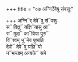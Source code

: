 +++
title = "०७ अग्निर्देवेषु संवसुः"

+++
अग्नि᳓र् देवे᳓षु सं᳓वसुः  
स᳓ विक्षु᳓ यज्ञि᳓यासु आ᳓  
स᳓ मुदा᳓ का᳓विया पुरु᳓  
वि᳓श्वम् भू᳓मेव पुष्यति  
देवो᳓ देवे᳓षु यज्ञि᳓यो  
न᳓भन्ताम् अन्यके᳓ समे
